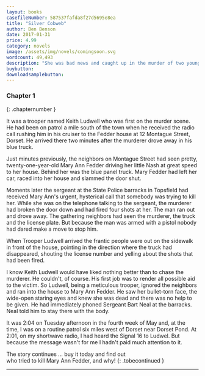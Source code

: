 ```yaml
---
layout: books
casefileNumber: 587537fafda8f27d5695e8ea
title: "Silver Cobweb"
author: Ben Benson
date: 2017-01-31
price: 4.99
category: novels
image: /assets/img/novels/comingsoon.svg
wordcount: 49,493
description: "She was bad news and caught up in the murder of two young teens, but somehow I couldn't stay away."
buybutton:
downloadsamplebutton:
---
```


### Chapter 1
{: .chapternumber }

It was a trooper named Keith Ludwell who was first on the murder scene. He had been on patrol a mile south of the town when he received the radio call rushing him in his cruiser to the Fedder house at 12 Montague Street, Dorset. He arrived there two minutes after the murderer drove away in his blue truck.

Just minutes previously, the neighbors on Montague Street had seen pretty, twenty-one-year-old Mary Ann Fedder driving her little Nash at great speed to her house. Behind her was the blue panel truck. Mary Fedder had left her car, raced into her house and slammed the door shut.

Moments later the sergeant at the State Police barracks in Topsfield had received Mary Ann's urgent, hysterical call that somebody was trying to kill her. While she was on the telephone talking to the sergeant, the murderer had broken the door down and had fired four shots at her. The man ran out and drove away. The gathering neighbors had seen the murderer, the truck and the license plate. But because the man was armed with a pistol nobody had dared make a move to stop him.

When Trooper Ludwell arrived the frantic people were out on the sidewalk in front of the house, pointing in the direction where the truck had disappeared, shouting the license number and yelling about the shots that had been fired.

I know Keith Ludwell would have liked nothing better than to chase the murderer. He couldn't, of course. His first job was to render all possible aid to the victim. So Ludwell, being a meticulous trooper, ignored the neighbors and ran into the house to Mary Ann Fedder. He saw her bullet-torn face, the wide-open staring eyes and knew she was dead and there was no help to be given. He had immediately phoned Sergeant Bart Neal at the barracks. Neal told him to stay there with the body.

It was 2:04 on Tuesday afternoon in the fourth week of May and, at the time, I was on a routine patrol six miles west of Dorset near Dorset Pond. At 2:01, on my shortwave radio, I had heard the Signal 16 to Ludwel. But because the message wasn't for me I hadn't paid much attention to it.

The story continues &hellip; buy it today and find out <br> who tried to kill Mary Ann Fedder, and why!
{: .tobecontinued }

<hr>
<br>

